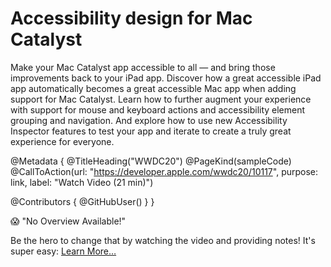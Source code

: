 # Accessibility design for Mac Catalyst

Make your Mac Catalyst app accessible to all&nbsp;—&nbsp;and bring those improvements back to your iPad app. Discover how a great accessible iPad app automatically becomes a great accessible Mac app when adding support for Mac Catalyst. Learn how to further augment your experience with support for mouse and keyboard actions and accessibility element grouping and navigation. And explore how to use new Accessibility Inspector features to test your app and iterate to create a truly great experience for everyone.

@Metadata {
   @TitleHeading("WWDC20")
   @PageKind(sampleCode)
   @CallToAction(url: "https://developer.apple.com/wwdc20/10117", purpose: link, label: "Watch Video (21 min)")

   @Contributors {
      @GitHubUser(<replace this with your GitHub handle>)
   }
}

😱 "No Overview Available!"

Be the hero to change that by watching the video and providing notes! It's super easy:
 [Learn More…](https://wwdcnotes.github.io/WWDCNotes/documentation/wwdcnotes/contributing)
